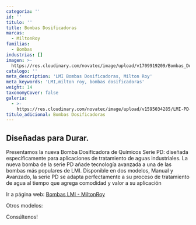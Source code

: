 ```yaml
---
categoria: ''
id: ''
titulo: ''
title: Bombas Dosificadoras
marcas:
  - MiltonRoy
familias:
  - Bombas
industrias: []
imagen: >-
  https://res.cloudinary.com/novatec/image/upload/v1709919209/Bombas_Dosificadoras_de_Qu%C3%ADmicos_Serie_PD_dxiiau.png
catalogo: ''
meta_description: 'LMI Bombas Dosificadoras, Milton Roy'
meta_keywords: 'LMI,milton roy, bombas dosificadoras'
weight: 14
taxonomyCover: false
galeria:
  - >-
    https://res.cloudinary.com/novatec/image/upload/v1595034285/LMI-PD-bombas-dosificadoras-milton-roy_qb6bcj.jpg
titulo_adicional: Bombas Dosificadoras
---
```


## **Diseñadas para Durar.**

Presentamos la nueva Bomba Dosificadora de Químicos Serie PD: diseñada específicamente para aplicaciones de tratamiento de aguas industriales. La nueva bomba de la serie PD añade tecnología avanzada a una de las bombas más populares de LMI. Disponible en dos modelos, Manual y Avanzado, la serie PD se adapta perfectamente a su proceso de tratamiento de agua al tiempo que agrega comodidad y valor a su aplicación

Ir a página web: [Bombas LMI - MiltonRoy](https://www.lmipumps.com/es/ "Bombas LMI")

Otros modelos:

Consúltenos!
